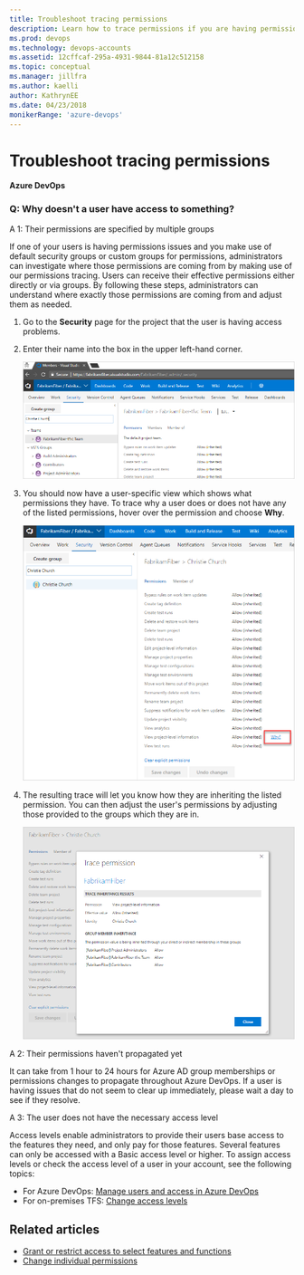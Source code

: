 ```yaml
---
title: Troubleshoot tracing permissions
description: Learn how to trace permissions if you are having permissions issues with Azure DevOps
ms.prod: devops
ms.technology: devops-accounts
ms.assetid: 12cffcaf-295a-4931-9844-81a12c512158
ms.topic: conceptual
ms.manager: jillfra
ms.author: kaelli
author: KathrynEE
ms.date: 04/23/2018
monikerRange: 'azure-devops'
---
```

# Troubleshoot tracing permissions

**Azure DevOps**

### Q: Why doesn't a user have access to something?

A 1: Their permissions are specified by multiple groups

If one of your users is having permissions issues and you make use of default security groups or custom groups for permissions, administrators can investigate where those permissions are coming from by making use of our permissions tracing. Users can receive their effective permissions either directly or via groups. By following these steps, administrators can understand where exactly those permissions are coming from and adjust them as needed.

1. Go to the **Security** page for the project that the user is having access problems.

2. Enter their name into the box in the upper left-hand corner.

   ![Enter user name to view permissions](_img/security-page-enter-user-name.png)

3. You should now have a user-specific view which shows what permissions they have. To trace why a user does or does not have any of the listed permissions, hover over the permission and choose **Why**.

   ![Choose Why in permissions list view for project level information](_img/permissions-list-view-project-level-information.png)

4. The resulting trace will let you know how they are inheriting the listed permission. You can then adjust the user's permissions by adjusting those provided to the groups which they are in.

   ![Trace showing inherited permissions](_img/trace-permission-group-member-inheritance.png)

A 2: Their permissions haven't propagated yet

It can take from 1 hour to 24 hours for Azure AD group memberships or permissions changes to propagate throughout Azure DevOps. If a user is having issues that do not seem to clear up immediately, please wait a day to see if they resolve.

A 3: The user does not have the necessary access level

Access levels enable administrators to provide their users base access to the features they need, and only pay for those features. Several features can only be accessed with a Basic access level or higher. To assign access levels or check the access level of a user in your account, see the following topics:

* For Azure DevOps: [Manage users and access in Azure DevOps](../accounts/add-organization-users.md) 
* For on-premises TFS: [Change access levels](/azure/devops/organizations/security/change-access-levels?view=azure-devops)

## Related articles

* [Grant or restrict access to select features and functions](/azure/devops/organizations/security/restrict-access?view=azure-devops)
* [Change individual permissions](/azure/devops/organizations/security/change-individual-permissions?view=azure-devops)